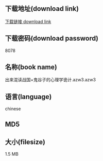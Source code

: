 ## 下载地址(download link)
[下载链接 download link](https://voluble-croquembouche-d321dc.netlify.app/?s=%E5%87%BA%E6%9D%A5%E6%B7%B7%E8%AF%BB%E6%88%98%E5%9B%BD%2B%E9%AC%BC%E8%B0%B7%E5%AD%90%E7%9A%84%E5%BF%83%E7%90%86%E5%AD%A6%E8%AF%A1%E8%AE%A1.azw3)

## 下载密码(download password)
8078

## 名称(book name)
出来混读战国+鬼谷子的心理学诡计.azw3.azw3

## 语言(language)
chinese

## MD5


## 大小(filesize)
1.5 MB
